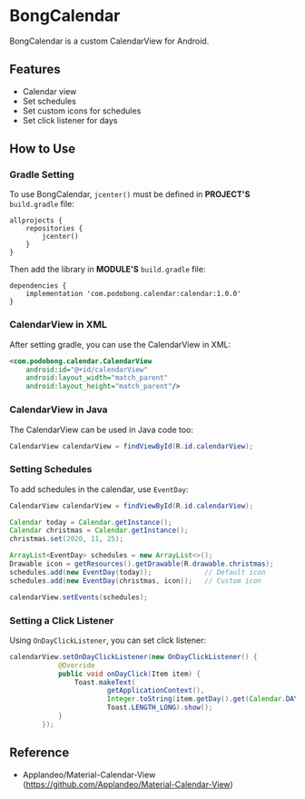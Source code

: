 # BongCalendar
BongCalendar is a custom CalendarView for Android.

## Features
- Calendar view
- Set schedules
- Set custom icons for schedules
- Set click listener for days

## How to Use
### Gradle Setting
To use BongCalendar, ```jcenter()``` must be defined in **PROJECT'S** ```build.gradle``` file:
```
allprojects {
    repositories {
        jcenter()
    }
}
```

Then add the library in **MODULE'S** ```build.gradle``` file:
```
dependencies {
    implementation 'com.podobong.calendar:calendar:1.0.0'
}
```

### CalendarView in XML
After setting gradle, you can use the CalendarView in XML:
```xml
<com.podobong.calendar.CalendarView
    android:id="@+id/calendarView"
    android:layout_width="match_parent"
    android:layout_height="match_parent"/>
```

### CalendarView in Java
The CalendarView can be used in Java code too:
```java
CalendarView calendarView = findViewById(R.id.calendarView);
```

### Setting Schedules
To add schedules in the calendar, use ```EventDay```:
```java
CalendarView calendarView = findViewById(R.id.calendarView);

Calendar today = Calendar.getInstance();
Calendar christmas = Calendar.getInstance();
christmas.set(2020, 11, 25);

ArrayList<EventDay> schedules = new ArrayList<>();
Drawable icon = getResources().getDrawable(R.drawable.christmas);
schedules.add(new EventDay(today));             // Default icon
schedules.add(new EventDay(christmas, icon));   // Custom icon

calendarView.setEvents(schedules);
```

### Setting a Click Listener
Using ```OnDayClickListener```, you can set click listener:
```java
calendarView.setOnDayClickListener(new OnDayClickListener() {
            @Override
            public void onDayClick(Item item) {
                Toast.makeText(
                        getApplicationContext(),
                        Integer.toString(item.getDay().get(Calendar.DAY_OF_MONTH)),
                        Toast.LENGTH_LONG).show();
            }
        });
```

## Reference
- Applandeo/Material-Calendar-View (https://github.com/Applandeo/Material-Calendar-View)
